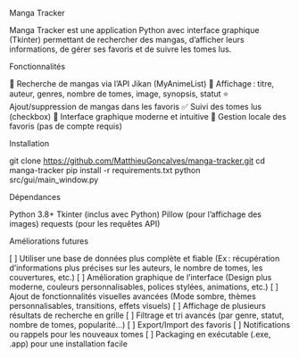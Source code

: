 Manga Tracker

Manga Tracker est une application Python avec interface graphique (Tkinter) permettant de rechercher des mangas, d’afficher leurs informations, de gérer ses favoris et de suivre les tomes lus.

Fonctionnalités

🔎 Recherche de mangas via l’API Jikan (MyAnimeList)
📖 Affichage : titre, auteur, genres, nombre de tomes, image, synopsis, statut
⭐ Ajout/suppression de mangas dans les favoris
✅ Suivi des tomes lus (checkbox)
🎨 Interface graphique moderne et intuitive
💾 Gestion locale des favoris (pas de compte requis)

Installation

git clone https://github.com/MatthieuGoncalves/manga-tracker.git
cd manga-tracker
pip install -r requirements.txt
python src/gui/main_window.py

Dépendances

Python 3.8+
Tkinter (inclus avec Python)
Pillow (pour l’affichage des images)
requests (pour les requêtes API)

Améliorations futures

[ ] Utiliser une base de données plus complète et fiable
(Ex : récupération d’informations plus précises sur les auteurs, le nombre de tomes, les couvertures, etc.)
[ ] Amélioration graphique de l’interface
(Design plus moderne, couleurs personnalisables, polices stylées, animations, etc.)
[ ] Ajout de fonctionnalités visuelles avancées
(Mode sombre, thèmes personnalisables, transitions, effets visuels)
[ ] Affichage de plusieurs résultats de recherche en grille
[ ] Filtrage et tri avancés
(par genre, statut, nombre de tomes, popularité…)
[ ] Export/Import des favoris
[ ] Notifications ou rappels pour les nouveaux tomes
[ ] Packaging en exécutable (.exe, .app) pour une installation facile
